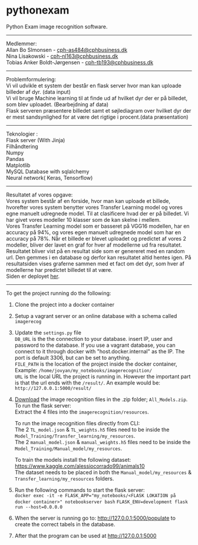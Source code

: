 # pythonexam  
Python Exam image recognition software.  
***
Medlemmer:  
Allan Bo SImonsen - cph-as484@cphbusiness.dk  
Nina Lisakowski - cph-nl163@cphbusiness.dk  
Tobias Anker Boldt-Jørgensen - cph-tb193@cphbusiness.dk  
***
Problemformulering:  
Vi vil udvikle et system der består en flask server hvor man kan uploade billeder af dyr. (data input)  
Vi vil bruge Machine learning til at finde ud af hvilket dyr der er på billedet, som blev uploadet. (Bearbejdning af data)  
Flask serveren præsentere billedet samt et søjlediagram over hvilket dyr der er mest sandsynlighed for at være det rigtige i procent.(data præsentation)  
***
Teknologier :  
Flask server (With Jinja)  
Filhåndtering   
Numpy   
Pandas   
Matplotlib   
MySQL Database with sqlalchemy  
Neural network( Keras, Tensorflow)   
***
Resultatet af vores opgave:  
Vores system består af en forside, hvor man kan uploade et billede, hvorefter vores system benytter vores Transfer Learning model og vores egne manuelt udregnede model. Til at clasificere hvad der er på billedet. Vi har givet vores modeller 10 klasser som de kan skelne i mellem.  
Vores Transfer Learning model som er basseret på VGG16 modellen, har en accuracy på 94%, og vores egen manuelt udregnede model som har en accuracy på 78%.
Når et billede er blevet uploadet og predictet af vores 2 modeller, bliver der lavet en graf for hver af modellerne ud fra resultatet. Resultatet bliver vist på en resultat side som er genereret med en random url. Den gemmes i en database og derfor kan resultatet altid hentes igen. På resultatsiden vises graferne sammen med et fact om det dyr, som hver af modellerne har predictet billedet til at være.  
Siden er deployet [her](http://www.hangovergaming.dk).
***

To get the project running do the following:  
1. Clone the project into a docker container  
2. Setup a vagrant server or an online database with a schema called `imagerecog`  
3. Update the `settings.py` file  
		`DB_URL` is the the connection to your database. insert IP, user and  password to the database. If you use a vagrant database, you can connect to it through docker with "host.docker.internal" as the IP. The port is default 3306, but can be set to anything.  
		`FILE_PATH` is the location of the project inside the docker container, Example:   `/home/jovyan/my_notebooks/imagerecognition/`  
		`URL` is the local URL the project is running in. However the important part is that the url ends with the `/result/`. An example would be: `http://127.0.0.1:5000/result/`   
4. [Download](https://drive.google.com/drive/folders/1LOuNLHcCuxji6dZaxxSxKf1xHwA8NLAX?usp=sharing) the image recognition files in the .zip folder; `All_Models.zip`.  
	To run the flask server:  
	Extract the 4 files into the `imagerecognition/resources`.  
  
    To run the image recognition files directly from CLI:  
	The 2 `TL_model.json` & `TL_weights.h5` files need to be inside the `Model_Training/Transfer_learning/my_resources`.  
	The 2 `manual_model.json` & `manual_weights.h5` files need to be inside the `Model_Training/Manual_model/my_resources`.  
  
	To train the models install the following dataset:  
	https://www.kaggle.com/alessiocorrado99/animals10  
	The dataset needs to be placed in both the `Manual_model/my_resources` & `Transfer_learning/my_resources` folders.  
5. Run the following commands to start the flask server:  
	`docker exec -it -e FLASK_APP="my_notebooks/<FLASK LOKATION på docker container>" notebookserver bash` 
	`FLASK_ENV=development flask run --host=0.0.0.0`
6. When the server is running go to: http://127.0.0.1:5000/populate to create the correct tabels in the database.
7. After that the program can be used at http://127.0.0.1:5000


